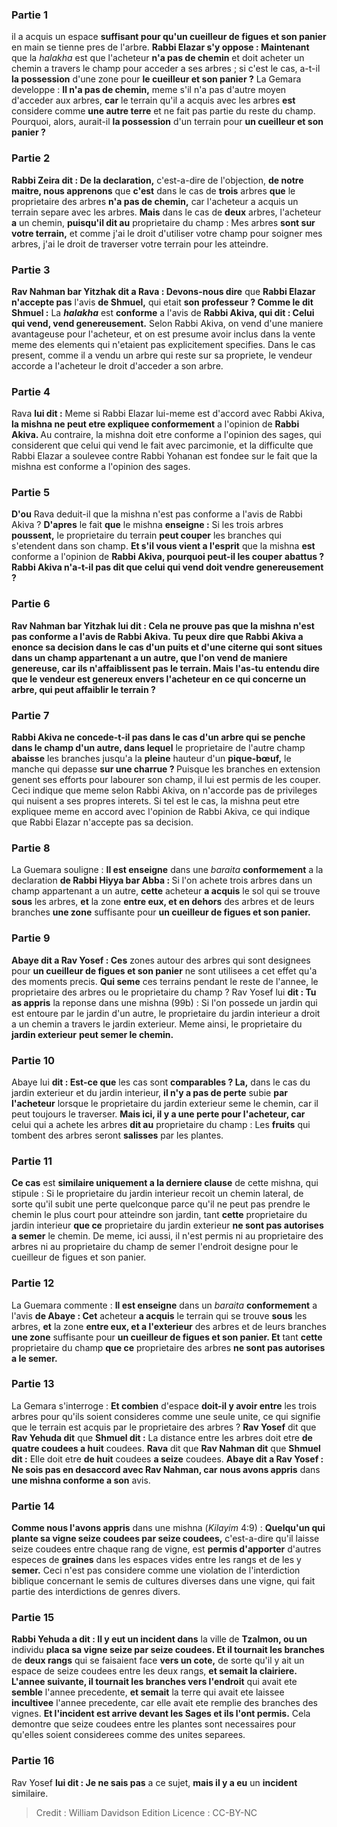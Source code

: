 
### Partie 1
il a acquis un espace <b>suffisant pour qu'un cueilleur de figues et son panier</b> en main se tienne pres de l'arbre. <b>Rabbi Elazar s'y oppose : Maintenant</b> que la <i>halakha</i> est que l'acheteur <b>n'a pas de chemin</b> et doit acheter un chemin a travers le champ pour acceder a ses arbres ; si c'est le cas, a-t-il <b>la possession</b> d'une zone pour <b>le cueilleur et son panier ?</b> La Gemara developpe : <b>Il n'a pas de chemin,</b> meme s'il n'a pas d'autre moyen d'acceder aux arbres, <b>car</b> le terrain qu'il a acquis avec les arbres <b>est</b> considere comme <b>une autre terre</b> et ne fait pas partie du reste du champ. Pourquoi, alors, aurait-il <b>la possession</b> d'un terrain pour <b>un cueilleur et son panier ?</b>

### Partie 2
<b>Rabbi Zeira dit : De la declaration,</b> c'est-a-dire de l'objection, <b>de notre maitre, nous apprenons</b> que <b>c'est</b> dans le cas de <b>trois</b> arbres <b>que</b> le proprietaire des arbres <b>n'a pas de chemin,</b> car l'acheteur a acquis un terrain separe avec les arbres. <b>Mais</b> dans le cas de <b>deux</b> arbres, l'acheteur <b>a</b> un chemin, <b>puisqu'il dit au</b> proprietaire du champ : Mes arbres <b>sont sur votre terrain,</b> et comme j'ai le droit d'utiliser votre champ pour soigner mes arbres, j'ai le droit de traverser votre terrain pour les atteindre.

### Partie 3
<b>Rav Nahman bar Yitzhak dit a Rava : Devons-nous dire</b> que <b>Rabbi Elazar n'accepte pas</b> l'avis <b>de Shmuel,</b> qui etait <b>son professeur ? Comme le dit Shmuel :</b> La <b><i>halakha</i></b> est <b>conforme</b> a l'avis de <b>Rabbi Akiva, qui dit : Celui qui vend, vend genereusement.</b> Selon Rabbi Akiva, on vend d'une maniere avantageuse pour l'acheteur, et on est presume avoir inclus dans la vente meme des elements qui n'etaient pas explicitement specifies. Dans le cas present, comme il a vendu un arbre qui reste sur sa propriete, le vendeur accorde a l'acheteur le droit d'acceder a son arbre.

### Partie 4
Rava <b>lui dit :</b> Meme si Rabbi Elazar lui-meme est d'accord avec Rabbi Akiva, <b>la mishna ne peut etre expliquee conformement</b> a l'opinion de <b>Rabbi Akiva. </b> Au contraire, la mishna doit etre conforme a l'opinion des sages, qui considerent que celui qui vend le fait avec parcimonie, et la difficulte que Rabbi Elazar a soulevee contre Rabbi Yohanan est fondee sur le fait que la mishna est conforme a l'opinion des sages.

### Partie 5
<b>D'ou</b> Rava deduit-il que la mishna n'est pas conforme a l'avis de Rabbi Akiva ? <b>D'apres</b> le fait <b>que</b> le mishna <b>enseigne :</b> Si les trois arbres <b>poussent,</b> le proprietaire du terrain <b>peut couper</b> les branches qui s'etendent dans son champ. <b>Et s'il vous vient a l'esprit</b> que la mishna <b>est</b> conforme a l'opinion de <b>Rabbi Akiva, pourquoi peut-il les couper</b> <b>abattus ? Rabbi Akiva n'a-t-il pas dit que celui qui vend doit vendre genereusement ?

### Partie 6
Rav Nahman bar Yitzhak lui <b>dit :</b> Cela ne prouve pas que la mishna n'est pas conforme a l'avis de Rabbi Akiva. Tu peux <b>dire que Rabbi Akiva a enonce</b> sa decision <b>dans le cas d'un puits et d'une citerne</b> qui sont situes dans un champ appartenant a un autre, que l'on vend de maniere genereuse, <b>car ils n'affaiblissent pas le terrain.</b> Mais <b>l'as-tu entendu</b> dire que le vendeur est genereux envers l'acheteur <b>en ce qui concerne un arbre,</b> qui peut affaiblir le terrain ?

### Partie 7
<b>Rabbi Akiva ne concede-t-il pas dans</b> le cas d'un <b>arbre qui se penche dans le champ d'un autre,</b> dans lequel</b> le proprietaire de l'autre champ <b>abaisse</b> les branches jusqu'a la <b>pleine</b> hauteur d'un <b>pique-bœuf,</b> le manche qui depasse <b>sur une charrue ? </b> Puisque les branches en extension genent ses efforts pour labourer son champ, il lui est permis de les couper. Ceci indique que meme selon Rabbi Akiva, on n'accorde pas de privileges qui nuisent a ses propres interets. Si tel est le cas, la mishna peut etre expliquee meme en accord avec l'opinion de Rabbi Akiva, ce qui indique que Rabbi Elazar n'accepte pas sa decision.

### Partie 8
La Guemara souligne : <b>Il est enseigne</b> dans une <i>baraita</i> <b>conformement</b> a la declaration <b>de Rabbi Hiyya bar Abba : </b> Si l'on achete trois arbres dans un champ appartenant a un autre, <b>cette</b> acheteur <b>a acquis</b> le sol qui se trouve <b>sous</b> les arbres, <b>et</b> la zone <b>entre eux, et en dehors</b> des arbres et de leurs branches <b>une zone</b> suffisante pour <b>un cueilleur de figues et son panier. </b>

### Partie 9
<b>Abaye dit a Rav Yosef : Ces</b> zones autour des arbres qui sont designees pour <b>un cueilleur de figues et son panier</b> ne sont utilisees a cet effet qu'a des moments precis. <b>Qui seme</b> ces terrains pendant le reste de l'annee, le proprietaire des arbres ou le proprietaire du champ ? Rav Yosef lui <b>dit : Tu as appris</b> la reponse dans une mishna (99b) : Si l'on possede un jardin qui est entoure par le jardin d'un autre, le proprietaire du jardin interieur a droit a un chemin a travers le jardin exterieur. Meme ainsi, le proprietaire du <b>jardin exterieur</b> <b>peut semer le chemin.</b>

### Partie 10
Abaye lui <b>dit : Est-ce que</b> les cas sont <b>comparables ? La,</b> dans le cas du jardin exterieur et du jardin interieur, <b>il n'y a pas de perte</b> subie <b>par l'acheteur</b> lorsque le proprietaire du jardin exterieur seme le chemin, car il peut toujours le traverser. <b>Mais ici, il y a une perte pour l'acheteur, car</b> celui qui a achete les arbres <b>dit au</b> proprietaire du champ : Les <b>fruits</b> qui tombent des arbres seront <b>salisses</b> par les plantes.

### Partie 11
<b>Ce cas</b> est <b>similaire uniquement a la derniere clause</b> de cette mishna, qui stipule : Si le proprietaire du jardin interieur recoit un chemin lateral, de sorte qu'il subit une perte quelconque parce qu'il ne peut pas prendre le chemin le plus court pour atteindre son jardin, tant <b>cette</b> proprietaire du jardin interieur <b>que ce</b> proprietaire du jardin exterieur <b>ne sont pas autorises a semer</b> le chemin. De meme, ici aussi, il n'est permis ni au proprietaire des arbres ni au proprietaire du champ de semer l'endroit designe pour le cueilleur de figues et son panier.

### Partie 12
La Guemara commente : <b>Il est enseigne</b> dans un <i>baraita</i> <b>conformement</b> a l'avis <b>de Abaye : Cet</b> acheteur <b>a acquis</b> le terrain qui se trouve <b>sous</b> les arbres, <b>et</b> la zone <b>entre eux, et a l'exterieur</b> des arbres et de leurs branches <b>une zone</b> suffisante pour <b>un cueilleur de figues et son panier. Et</b> tant <b>cette</b> proprietaire du champ <b>que ce</b> proprietaire des arbres <b>ne sont pas autorises a le semer.</b>

### Partie 13
La Gemara s'interroge : <b>Et combien</b> d'espace <b>doit-il y avoir entre</b> les trois arbres pour qu'ils soient consideres comme une seule unite, ce qui signifie que le terrain est acquis par le proprietaire des arbres ? <b>Rav Yosef</b> dit que <b>Rav Yehuda dit</b> que <b>Shmuel dit :</b> La distance entre les arbres doit etre <b>de quatre coudees a huit</b> coudees. <b>Rava</b> dit que <b>Rav Nahman dit</b> que <b>Shmuel dit :</b> Elle doit etre <b>de huit</b> coudees <b>a seize</b> coudees. <b>Abaye dit a Rav Yosef : Ne sois pas en desaccord avec Rav Nahman, car nous avons appris</b> dans <b>une mishna conforme a son</b> avis.

### Partie 14
<b>Comme nous l'avons appris</b> dans une mishna (<i>Kilayim</i> 4:9) : <b>Quelqu'un qui plante sa vigne seize coudees par seize coudees,</b> c'est-a-dire qu'il laisse seize coudees entre chaque rang de vigne, est <b>permis d'apporter</b> d'autres especes de <b>graines</b> dans les espaces vides entre les rangs et de les y <b>semer.</b> Ceci n'est pas considere comme une violation de l'interdiction biblique concernant le semis de cultures diverses dans une vigne, qui fait partie des interdictions de genres divers.

### Partie 15
<b>Rabbi Yehuda a dit : Il y eut un incident dans</b> la ville de <b>Tzalmon, ou un</b> individu <b>placa sa vigne seize par seize coudees. Et il tournait les branches</b> de <b>deux rangs</b> qui se faisaient face <b>vers un cote,</b> de sorte qu'il y ait un espace de seize coudees entre les deux rangs, <b>et semait la clairiere. L'annee suivante, il tournait les branches vers l'endroit</b> qui avait ete <b>semble</b> l'annee precedente, <b>et semait</b> la terre qui avait ete laissee <b>incultivee</b> l'annee precedente, car elle avait ete remplie des branches des vignes. <b>Et l'incident est arrive devant les Sages et ils l'ont permis.</b> Cela demontre que seize coudees entre les plantes sont necessaires pour qu'elles soient considerees comme des unites separees.

### Partie 16
Rav Yosef <b>lui dit : Je ne sais pas</b> a ce sujet, <b>mais il y a eu</b> un <b>incident</b> similaire.

>Credit : William Davidson Edition
>Licence : CC-BY-NC